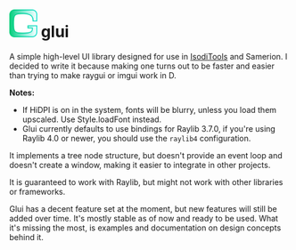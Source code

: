 <h1>
    <img src="./logo.png" alt="" height="50" />
    glui
</h1>

A simple high-level UI library designed for use in [IsodiTools](https://github.com/Samerion/IsodiTools) and Samerion.
I decided to write it because making one turns out to be faster and easier than trying to make raygui or imgui work
in D.

**Notes:**

* If HiDPI is on in the system, fonts will be blurry, unless you load them upscaled. Use Style.loadFont instead.
* Glui currently defaults to use bindings for Raylib 3.7.0, if you're using Raylib 4.0 or newer, you should use the
  `raylib4` configuration.

It implements a tree node structure, but doesn't provide an event loop and doesn't create a window, making it easier to
integrate in other projects.

It is guaranteed to work with Raylib, but might not work with other libraries or frameworks.

Glui has a decent feature set at the moment, but new features will still be added over time. It's mostly stable as of
now and ready to be used. What it's missing the most, is examples and documentation on design concepts behind it.
